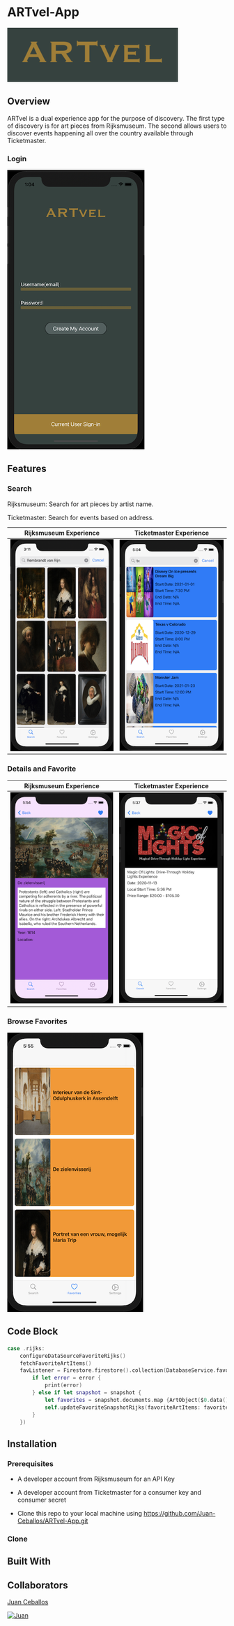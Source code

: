 # ARTvel-App

![Artvel-Logo](ARTvel-App/SupportingFiles/Assets.xcassets/ARTvelLogo.imageset/ARTvelLogo.png)

## Overview

ARTvel is a dual experience app for the purpose of discovery. The first type of discovery is for art pieces from Rijksmuseum. The second allows users to discover events happening all over the country available through Ticketmaster. 

       
### Login  

![Login](ARTvel-App/SupportingFiles/Assets.xcassets/Login.imageset/Login.png) 

## Features

### Search
Rijksmuseum: Search for art pieces by artist name.

Ticketmaster: Search for events based on address.

Rijksmuseum Experience | Ticketmaster Experience
---------------------- | -----------------------
![RijksExperience](ARTvel-App/SupportingFiles/Assets.xcassets/RijksExperience.imageset/RijksExperience.png) | ![TMExperience](ARTvel-App/SupportingFiles/Assets.xcassets/TMExperience.imageset/TMExperience.png)

### Details and Favorite

Rijksmuseum Experience | Ticketmaster Experience
---------------------- | -----------------------
![RijksDetailFavorite](ARTvel-App/SupportingFiles/Assets.xcassets/RijksDetailFavorite.imageset/RijksDetailFavorite.png) | ![TMDetailFavorite](ARTvel-App/SupportingFiles/Assets.xcassets/TMDetailFavorite.imageset/TMDetailFavorite.png)

### Browse Favorites

![Favorites](ARTvel-App/SupportingFiles/Assets.xcassets/Favorites.imageset/Favorites.png)

## Code Block

```swift
case .rijks:
    configureDataSourceFavoriteRijks()
    fetchFavoriteArtItems()
    favListener = Firestore.firestore().collection(DatabaseService.favoriteCollectionRijks).whereField("userID", isEqualTo: user.uid).addSnapshotListener({ (snapshot, error) in
        if let error = error {
            print(error)
        } else if let snapshot = snapshot {
            let favorites = snapshot.documents.map {ArtObject($0.data(), $0.data())}
            self.updateFavoriteSnapshotRijks(favoriteArtItems: favorites)
        }
    })
```

## Installation

### Prerequisites

* A developer account from Rijksmuseum for an API Key

* A developer account from Ticketmaster for a consumer key and consumer secret

* Clone this repo to your local machine using https://github.com/Juan-Ceballos/ARTvel-App.git

### Clone

## Built With

## Collaborators

[Juan Ceballos](https://github.com/Juan-Ceballos)

[![Juan](https://avatars1.githubusercontent.com/u/55723135?s=250&u=cce4396e360011123eebd2f52323aa6248023ef0&v=4)](https://github.com/Juan-Ceballos)
